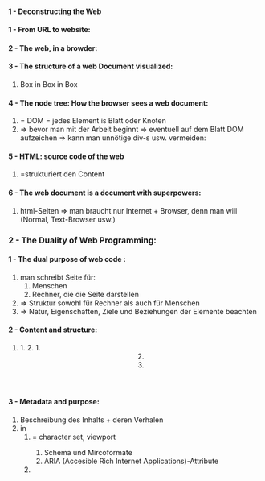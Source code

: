 #### 1 - Deconstructing the Web
#### 1 - From URL to website:
#### 2 - The web, in a browder:
#### 3 - The structure of a web Document visualized:
1. Box in Box in Box
#### 4 - The node tree: How the browser sees a web document:
1. = DOM = jedes Element is Blatt oder Knoten
2. => bevor man mit der Arbeit beginnt => eventuell auf dem Blatt DOM aufzeichen => kann man unnötige div-s usw. vermeiden:
#### 5 - HTML: source code of the web
1. =strukturiert den Content
#### 6 - The web document is a document with superpowers:
1. html-Seiten => man braucht nur Internet + Browser, denn man will (Normal, Text-Browser usw.)
### 2 - The Duality of Web Programming:
#### 1 - The dual purpose of web code :
1. man schreibt Seite für:
    1. Menschen
    2. Rechner, die die Seite darstellen
2. => Struktur sowohl für Rechner als auch für Menschen
3. => Natur, Eigenschaften, Ziele und Beziehungen der Elemente beachten
#### 2 - Content and structure:
1. <html>
    1. <head>
    2. <body>
        1. <header>
        2. <main>
        3. <footer>
#### 3 - Metadata and purpose:
1. Beschreibung des Inhalts + deren Verhalen
2. in <head>
    1. <meata> = character set, viewport
        1. Schema und Mircoformate
        2. ARIA (Accesible Rich Internet Applications)-Attribute
    2. <title>
    3. <ling> = css usw.
    4. <script> =js
    5. ← = für Mashinen
#### 4 - Accessibility:
1. Kernkonzept in Web/Browser
2. Vorgehensweise:
    1. zuerst Zuganglich machen
    2. dann alles „hübsch“ machen
    3. Zugänglichkeit nicht zerstören
    4. =
    5. HTML
    6. CSS → checken die Zugänglichkeit
    7. ← alles reparieren
    8. Zugänglichkeit als Teil des Plan haben
### 3 - Wich Came First: The Browser or the Editor?
1. The web browser of today and of tomorrow:
    1. => automatische Test haben, die meisten Browser testen.
    2. ← HTML als Kern:
        1. dann CSS und JS als Option zur Darstellung
2. What is a code editor:
    1. Code Hinting = Vervollständigung.
3. Developer tools:
1. ist eigentlich schon in Browser eingebildet.
### 4 - The Parts That Make up the Web:
#### 1 - HTML:
1. statisch vs. dynamisch (CMS = Template + Daten vom Server)
2. HTML wird geschrieben von:
    1. Mensch + Editor
    2. Mensch + Server-App
    3. Mensch + JS Framework
#### 2 - CSS:
#### 3 - JavaScript:
1. =Interaktive Ebene
2. Seite wird geladen:
    1. HTML geladen
    2. CSS und JS geladen:
    3. JS abgespielt:
    4. CSS auf HTML angewendet
    5. JS laufen lassen (=Ereignisse)
#### 4 - DOM:
1. DOM-Objekt = Node
2. CSS-Regeln werden auch an DOM-Objekte angwendet
3. Browser erstellt DOM-Baum
4. DOM-Baum:
    1. widows
        1. DOM
            1. html 
                1. body
                    1. header 
                        1. nav 
                            1. usw.
     
#### 5 - Events:
1. Alles was im Browser passiert ist ein Event
2. auf Events antworten = Event handling
    1. DOM-Element auswählen
    2. Event-Typ auswählen
    3. Funktion = wie reagieren
#### 6 - Putting it all together
1. Html-Seite als file:/// öffnen => auf viele Features des WebServer verzichten =>
    1. WebServer laufen:
        1. Visualbox
        2. VisualStudio Code – Plugin => Live Server
            1. Aktualisiert den Browser sobald Dokument gespeichert wurde
        3. Browsersync = Test gleichzeitig auf mehreren Geräten durchführen